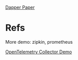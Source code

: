 

[Dapper Paper](https://research.google/pubs/dapper-a-large-scale-distributed-systems-tracing-infrastructure/)


# Refs


More demo: zipkin, prometheus

[OpenTelemetry Collector Demo](https://github.com/open-telemetry/opentelemetry-collector-contrib/tree/main/examples/demo)